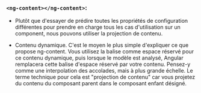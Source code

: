 ### `<ng-content></ng-content>`:

* Plutôt que d'essayer de prédire toutes les propriétés de configuration différentes pour prendre en charge tous les cas d'utilisation sur un component, nous pouvons utiliser la projection de contenu. 

* Contenu dynamique. C'est le moyen le plus simple d'expliquer ce que propose ng-content. Vous utilisez la balise **<ng-content></ng-content>** comme espace réservé pour ce contenu dynamique, puis lorsque le modèle est analysé, Angular remplacera cette balise d'espace réservé par votre contenu. Pensez-y comme une interpolation des accolades, mais à plus grande échelle. Le terme technique pour cela est "projection de contenu" car vous projetez du contenu du composant parent dans le composant enfant désigné.
